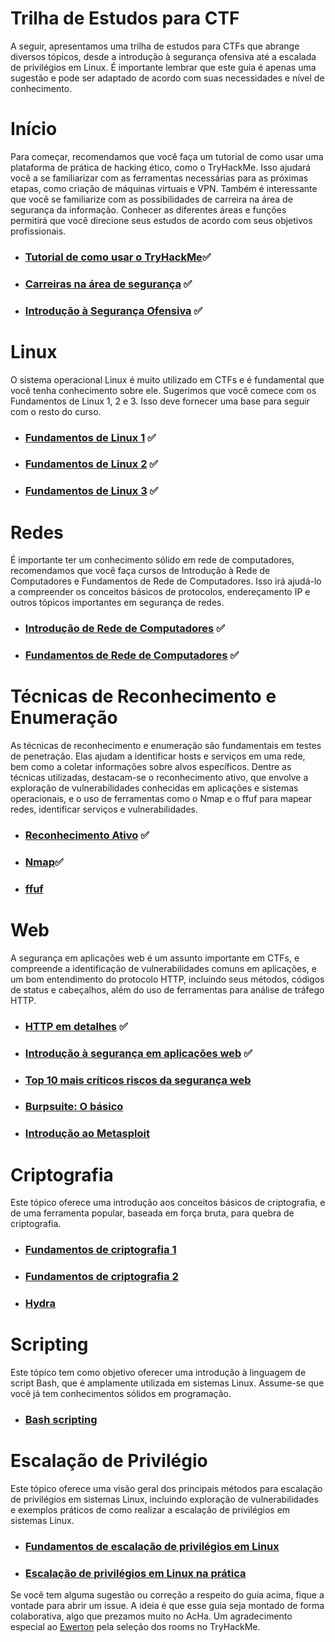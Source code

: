 # Trilha de Estudos para CTF
A seguir, apresentamos uma trilha de estudos para CTFs que abrange diversos tópicos, desde a introdução à segurança ofensiva até a escalada de privilégios em Linux. É importante lembrar que este guia é apenas uma sugestão e pode ser adaptado de acordo com suas necessidades e nível de conhecimento.

# Início
Para começar, recomendamos que você faça um tutorial de como usar uma plataforma de prática de hacking ético, como o TryHackMe. Isso ajudará você a se familiarizar com as ferramentas necessárias para as próximas etapas, como criação de máquinas virtuais e VPN. Também é interessante que você se familiarize com as possibilidades de carreira na área de segurança da informação. Conhecer as diferentes áreas e funções permitirá que você direcione seus estudos de acordo com seus objetivos profissionais. 

- ### [Tutorial de como usar o TryHackMe](https://tryhackme.com/room/tutorial)✅
- ### [Carreiras na área de segurança](https://tryhackme.com/room/startingoutincybersec) ✅
- ### [Introdução à Segurança Ofensiva](https://tryhackme.com/room/introtooffensivesecurity) ✅

# Linux
O sistema operacional Linux é muito utilizado em CTFs e é fundamental que você tenha conhecimento sobre ele. Sugerimos que você comece com os Fundamentos de Linux 1, 2 e 3. Isso deve fornecer uma base para seguir com o resto do curso.

- ### [Fundamentos de Linux 1](https://tryhackme.com/room/linuxfundamentalspart1) ✅
- ### [Fundamentos de Linux 2](https://tryhackme.com/room/linuxfundamentalspart2) ✅
- ### [Fundamentos de Linux 3](https://tryhackme.com/room/linuxfundamentalspart3) ✅

# Redes
É importante ter um conhecimento sólido em rede de computadores, recomendamos que você faça cursos de Introdução à Rede de Computadores e Fundamentos de Rede de Computadores. Isso irá ajudá-lo a compreender os conceitos básicos de protocolos, endereçamento IP e outros tópicos importantes em segurança de redes.

- ### [Introdução de Rede de Computadores](https://tryhackme.com/room/whatisnetworking) ✅
- ### [Fundamentos de Rede de Computadores](https://tryhackme.com/room/introtonetworking) ✅

# Técnicas de Reconhecimento e Enumeração
As técnicas de reconhecimento e enumeração são fundamentais em testes de penetração. Elas ajudam a identificar hosts e serviços em uma rede, bem como a coletar informações sobre alvos específicos. Dentre as técnicas utilizadas, destacam-se o reconhecimento ativo, que envolve a exploração de vulnerabilidades conhecidas em aplicações e sistemas operacionais, e o uso de ferramentas como o Nmap e o ffuf para mapear redes, identificar serviços e vulnerabilidades.

- ### [Reconhecimento Ativo](https://tryhackme.com/room/activerecon) ✅
- ### [Nmap](https://tryhackme.com/room/furthernmap)✅
- ### [ffuf](https://tryhackme.com/room/ffuf)

# Web
A segurança em aplicações web é um assunto importante em CTFs, e compreende a identificação de vulnerabilidades comuns em aplicações, e um bom entendimento do protocolo HTTP, incluindo seus métodos, códigos de status e cabeçalhos, além do uso de ferramentas para análise de tráfego HTTP.

- ### [HTTP em detalhes](https://tryhackme.com/room/httpindetail) ✅
- ### [Introdução à segurança em aplicações web](https://tryhackme.com/room/introwebapplicationsecurity) ✅
- ### [Top 10 mais críticos riscos da segurança web](https://tryhackme.com/room/owasptop10)
- ### [Burpsuite: O básico](https://tryhackme.com/room/burpsuitebasics)
- ### [Introdução ao Metasploit](https://tryhackme.com/room/metasploitintro)

# Criptografia
Este tópico oferece uma introdução aos conceitos básicos de criptografia, e de uma ferramenta popular, baseada em força bruta, para quebra de criptografia.

- ### [Fundamentos de criptografia 1](https://tryhackme.com/room/cryptographyintro)
- ### [Fundamentos de criptografia 2](https://tryhackme.com/room/encryptioncrypto101)
- ### [Hydra](https://tryhackme.com/jr/hydra)

# Scripting
Este tópico tem como objetivo oferecer uma introdução à linguagem de script Bash, que é amplamente utilizada em sistemas Linux. Assume-se que você já tem conhecimentos sólidos em programação.

- ### [Bash scripting](https://tryhackme.com/room/bashscripting)

# Escalação de Privilégio 
Este tópico oferece uma visão geral dos principais métodos para escalação de privilégios em sistemas Linux, incluindo exploração de vulnerabilidades e exemplos práticos de como realizar a escalação de privilégios em sistemas Linux.

- ### [Fundamentos de escalação de privilégios em Linux](https://tryhackme.com/room/linprivesc)
- ### [Escalação de privilégios em Linux na prática](https://tryhackme.com/room/linuxprivesc)

Se você tem alguma sugestão ou correção a respeito do guia acima, fique a vontade para abrir um issue. A ideia é que esse guia seja montado de forma colaborativa, algo que prezamos muito no AcHa. Um agradecimento especial ao [Ewerton](https://github.com/ewertonfelipee/) pela seleção dos rooms no TryHackMe.
